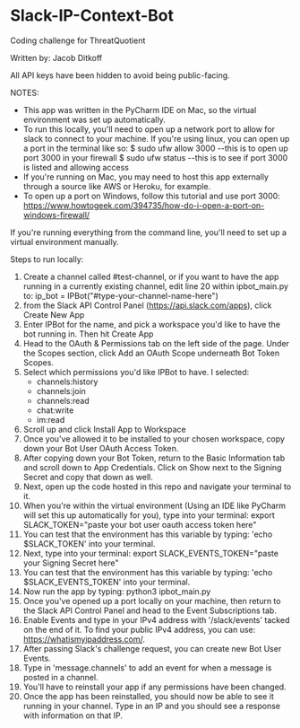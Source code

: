 # Slack-IP-Context-Bot
Coding challenge for ThreatQuotient

Written by: Jacob Ditkoff

All API keys have been hidden to avoid being public-facing.

NOTES: 
  - This app was written in the PyCharm IDE on Mac, so the virtual environment was set up automatically. 
  - To run this locally, you'll need to open up a network port to allow for slack to connect to your machine. If you're using linux, you can open up a port in the terminal like so:
        $ sudo ufw allow 3000     --this is to open up port 3000 in your firewall
        $ sudo ufw status         --this is to see if port 3000 is listed and allowing access
  - If you're running on Mac, you may need to host this app externally through a source like AWS or Heroku, for example.
  - To open up a port on Windows, follow this tutorial and use port 3000: https://www.howtogeek.com/394735/how-do-i-open-a-port-on-windows-firewall/ 
        
If you're running everything from the command line, you'll need to set up a virtual environment manually. 

Steps to run locally: 
  1) Create a channel called #test-channel, or if you want to have the app running in a currently existing channel, edit line 20 within ipbot_main.py to:           ip_bot = IPBot("#type-your-channel-name-here") 
  2) from the Slack API Control Panel (https://api.slack.com/apps), click Create New App
  3) Enter IPBot for the name, and pick a workspace you'd like to have the bot running in. Then hit Create App
  4) Head to the OAuth & Permissions tab on the left side of the page. Under the Scopes section, click Add an OAuth Scope underneath Bot Token Scopes.
  5) Select which permissions you'd like IPBot to have. I selected:
        - channels:history
        - channels:join
        - channels:read
        - chat:write
        - im:read
  6) Scroll up and click Install App to Workspace
  7) Once you've allowed it to be installed to your chosen workspace, copy down your Bot User OAuth Access Token.
  8) After copying down your Bot Token, return to the Basic Information tab and scroll down to App Credentials. Click on Show next to the Signing Secret and copy that down as well.
  9) Next, open up the code hosted in this repo and navigate your terminal to it.
  10) When you're within the virtual environment (Using an IDE like PyCharm will set this up automatically for you), type into your terminal:
        export SLACK_TOKEN="paste your bot user oauth access token here"
  9) You can test that the environment has this variable by typing: 'echo $SLACK_TOKEN' into your terminal.
  10) Next, type into your terminal:
        export SLACK_EVENTS_TOKEN="paste your Signing Secret here"
  11) You can test that the environment has this variable by typing: 'echo $SLACK_EVENTS_TOKEN' into your terminal.
  12) Now run the app by typing:
        python3 ipbot_main.py
  14) Once you've opened up a port locally on your machine, then return to the Slack API Control Panel and head to the Event Subscriptions tab.
  15) Enable Events and type in your IPv4 address with '/slack/events' tacked on the end of it. To find your public IPv4 address, you can use: https://whatismyipaddress.com/.  
  16) After passing Slack's challenge request, you can create new Bot User Events. 
  17) Type in 'message.channels' to add an event for when a message is posted in a channel. 
  18) You'll have to reinstall your app if any permissions have been changed. 
  19) Once the app has been reinstalled, you should now be able to see it running in your channel. Type in an IP and you should see a response with information on that IP.
